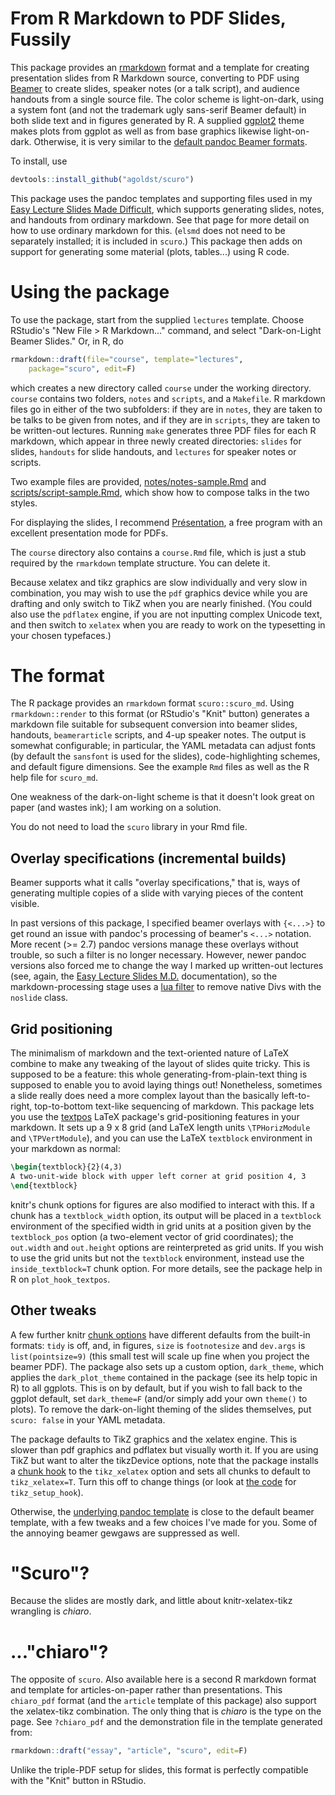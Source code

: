 
# From R Markdown to PDF Slides, Fussily

This package provides an [rmarkdown](http://rmarkdown.rstudio.com) format and a template for creating presentation slides from R Markdown source, converting to PDF using [Beamer](http://ctan.org/pkg/beamer) to create slides, speaker notes (or a talk script), and audience handouts from a single source file. The color scheme is light-on-dark, using a system font (and not the trademark ugly sans-serif Beamer default) in both slide text and in figures generated by R. A supplied [ggplot2](http://ggplot2.org) theme makes plots from ggplot as well as from base graphics likewise light-on-dark. Otherwise, it is very similar to the [default pandoc Beamer formats](http://rmarkdown.rstudio.com/beamer_presentation_format.html).

To install, use

```R
devtools::install_github("agoldst/scuro")
```

This package uses the pandoc templates and supporting files used in my [Easy Lecture Slides Made Difficult](http://github.com/agoldst/elsmd), which supports generating slides, notes, and handouts from ordinary markdown. See that page for more detail on how to use ordinary markdown for this. (`elsmd` does not need to be separately installed; it is included in `scuro`.) This package then adds on support for generating some material (plots, tables...) using R code.

# Using the package

To use the package, start from the supplied `lectures` template. Choose RStudio's "New File > R Markdown..." command, and select "Dark-on-Light Beamer Slides." Or, in R, do

```R
rmarkdown::draft(file="course", template="lectures",
    package="scuro", edit=F)
```

which creates a new directory called `course` under the working directory. `course` contains two folders, `notes` and `scripts`, and a `Makefile`. R markdown files go in either of the two subfolders: if they are in `notes`, they are taken to be talks to be given from notes, and if they are in `scripts`, they are taken to be written-out lectures. Running `make` generates three PDF files for each R markdown, which appear in three newly created directories: `slides` for slides, `handouts` for slide handouts, and `lectures` for speaker notes or scripts.

Two example files are provided, [notes/notes-sample.Rmd](inst/rmarkdown/templates/lectures/skeleton/notes/notes-sample.Rmd) and [scripts/script-sample.Rmd](inst/rmarkdown/templates/lectures/skeleton/scripts/script-sample.Rmd), which show how to compose talks in the two styles.

For displaying the slides, I recommend [Présentation](http://iihm.imag.fr/blanch/software/osx-presentation/), a free program with an excellent presentation mode for PDFs.

The `course` directory also contains a `course.Rmd` file, which is just a stub required by the `rmarkdown` template structure. You can delete it.

Because xelatex and tikz graphics are slow individually and very slow in combination, you may wish to use the `pdf` graphics device while you are drafting and only switch to TikZ when you are nearly finished. (You could also use the `pdflatex` engine, if you are not inputting complex Unicode text, and then switch to `xelatex` when you are ready to work on the typesetting in your chosen typefaces.)

# The format

The R package provides an `rmarkdown` format `scuro::scuro_md`. Using `rmarkdown::render` to this format (or RStudio's "Knit" button) generates a markdown file suitable for subsequent conversion into beamer slides, handouts, `beamerarticle` scripts, and 4-up speaker notes. The output is somewhat configurable; in particular, the YAML metadata can adjust fonts (by default the `sansfont` is used for the slides), code-highlighting schemes, and default figure dimensions. See the example `Rmd` files as well as the R help file for `scuro_md`.

One weakness of the dark-on-light scheme is that it doesn't look great on paper (and wastes ink); I am working on a solution.

You do not need to load the `scuro` library in your Rmd file.

## Overlay specifications (incremental builds)

Beamer supports what it calls "overlay specifications," that is, ways of generating multiple copies of a slide with varying pieces of the content visible.

In past versions of this package, I specified beamer overlays with `{<...>}` to get round an issue with pandoc's processing of beamer's `<...>` notation. More recent (>= 2.7) pandoc versions manage these overlays without trouble, so such a filter is no longer necessary. However, newer pandoc versions also forced me to change the way I marked up written-out lectures (see, again, the [Easy Lecture Slides M.D.](http://github.com/agoldst/elsmd) documentation), so the markdown-processing stage uses a [lua filter](inst/elsmd/noslide.lua) to remove native Divs with the `noslide` class.

## Grid positioning

The minimalism of markdown and the text-oriented nature of LaTeX combine to make any tweaking of the layout of slides quite tricky. This is supposed to be a feature: this whole generating-from-plain-text thing is supposed to enable you to avoid laying things out! Nonetheless, sometimes a slide really does need a more complex layout than the basically left-to-right, top-to-bottom text-like sequencing of markdown. This package lets you use the [textpos](http://ctan.org/pkg/textpos) LaTeX package's grid-positioning features in your markdown. It sets up a 9 x 8 grid (and LaTeX length units `\TPHorizModule` and `\TPVertModule`), and you can use the LaTeX `textblock` environment in your markdown as normal:

```latex
\begin{textblock}{2}(4,3)
A two-unit-wide block with upper left corner at grid position 4, 3
\end{textblock}
```

knitr's chunk options for figures are also modified to interact with this. If a chunk has a `textblock_width` option, its output will be placed in a `textblock` environment of the specified width in grid units at a position given by the `textblock_pos` option (a two-element vector of grid coordinates); the `out.width` and `out.height` options are reinterpreted as grid units. If you wish to use the grid units but not the `textblock` environment, instead use the `inside_textblock=T` chunk option. For more details, see the package help in R on `plot_hook_textpos`.

## Other tweaks

A few further knitr [chunk options](http://yihui.name/knitr/options/) have different defaults from the built-in formats: `tidy` is off, and, in figures, 
`size` is `footnotesize`  and `dev.args` is `list(pointsize=9)` (this small test will scale up fine when you project the beamer PDF). The package also sets up a custom option, `dark_theme`, which applies the `dark_plot_theme` contained in the package (see its help topic in R) to all ggplots. This is on by default, but if you wish to fall back to the ggplot default, set `dark_theme=F` (and/or simply add your own `theme()` to plots). To remove the dark-on-light theming of the slides themselves, put `scuro: false` in your YAML metadata.

The package defaults to TikZ graphics and the xelatex engine. This is slower than pdf graphics and pdflatex but visually worth it. If you are using TikZ but want to alter the tikzDevice options, note that the package installs a [chunk hook](http://yihui.name/knitr/hooks/) to the `tikz_xelatex` option and sets all chunks to default to `tikz_xelatex=T`. Turn this off to change things (or look at [the code](R/knitting.R) for `tikz_setup_hook`).

Otherwise, the [underlying pandoc template](inst/elsmd/elsmd-slides.latex) is close to the default beamer template, with a few tweaks and a few choices I've made for you. Some of the annoying beamer gewgaws are suppressed as well.

# "Scuro"?

Because the slides are mostly dark, and little about knitr-xelatex-tikz wrangling is *chiaro*.

# ..."chiaro"?

The opposite of `scuro`. Also available here is a second R markdown format and template for articles-on-paper rather than presentations. This `chiaro_pdf` format (and the `article` template of this package) also support the xelatex-tikz combination. The only thing that is *chiaro* is the type on the page. See `?chiaro_pdf` and the demonstration file in the template generated from:

```R
rmarkdown::draft("essay", "article", "scuro", edit=F)
```

Unlike the triple-PDF setup for slides, this format is perfectly compatible with the "Knit" button in RStudio.
